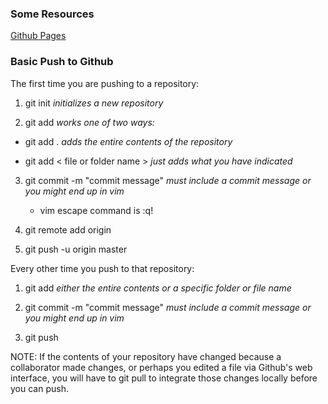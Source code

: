 ### Some Resources

[Github Pages](https://pages.github.com/)


### Basic Push to Github

The first time you are pushing to a repository:

1. git init *initializes a new repository*

2. git add *works one of two ways:*

  * git add . *adds the entire contents of the repository*
  
  * git add < file or folder name > *just adds what you have indicated*
  
3. git commit -m "commit message" *must include a commit message or you might end up in vim*

   * vim escape command is :q!

4. git remote add origin <origin url from github>
  
5. git push -u origin master


Every other time you push to that repository:

1. git add *either the entire contents or a specific folder or file name*

2. git commit -m "commit message" *must include a commit message or you might end up in vim*

3. git push

NOTE: If the contents of your repository have changed because a collaborator made changes, or perhaps you edited a file via Github's web interface, you will have to git pull to integrate those changes locally before you can push.
  
 
